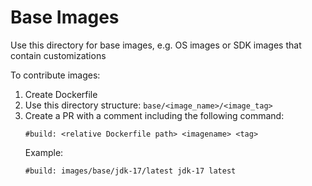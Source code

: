 # Base Images

Use this directory for base images, e.g. OS images or SDK images that contain customizations

To contribute images:
1. Create Dockerfile 
1. Use this directory structure: `base/<image_name>/<image_tag>`
1. Create a PR with a comment including the following command:
    ```
    #build: <relative Dockerfile path> <imagename> <tag>
    ```
    Example:
    ```
    #build: images/base/jdk-17/latest jdk-17 latest
    ```